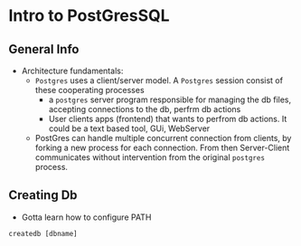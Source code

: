 # Intro to PostGresSQL

## General Info

- Architecture fundamentals:
  - `Postgres` uses a client/server model. A `Postgres` session consist of these cooperating processes
    - a `postgres` server program responsible for managing the db files, accepting connections to the db, perfrm db actions
    - User clients apps (frontend) that wants to perfrom db actions. It could be a text based tool, GUi, WebServer
  - PostGres can handle multiple concurrent connection from clients, by forking a new process for each connection. From then Server-Client communicates without intervention from the original `postgres` process.

## Creating Db

- Gotta learn how to configure PATH

```postgres
createdb [dbname]
```

